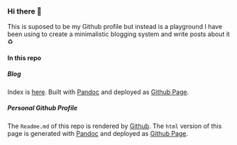 ### Hi there 🖖

This is suposed to be my Github profile but instead is a playground I
have been using to create a minimalistic blogging system and write posts
about it ♻️

#### In this repo

##### Blog

Index is [here](https://darcmode.github.io/dist/blog/index.html). Built
with [Pandoc](https://pandoc.org/) and deployed as [Github
Page](https://pages.github.com/).

##### Personal Github Profile

The `Readme.md` of this repo is rendered by
[Github](https://docs.github.com/en/github/setting-up-and-managing-your-github-profile/about-your-profile).
The `html` version of this page is generated with
[Pandoc](https://pandoc.org/) and deployed as [Github
Page](https://pages.github.com/).
